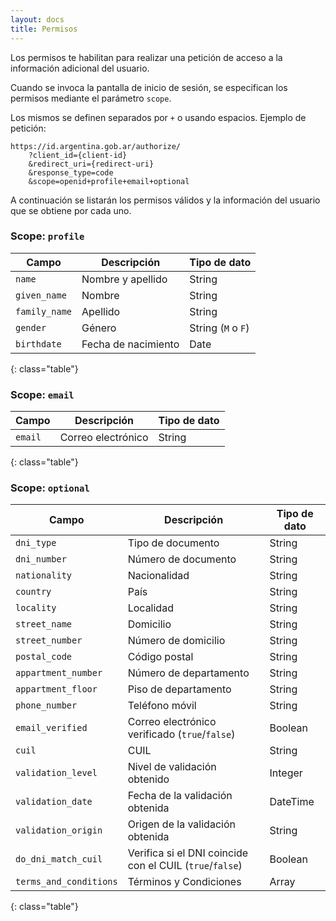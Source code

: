 ```yaml
---
layout: docs
title: Permisos
---
```


Los permisos te habilitan para realizar una petición de acceso a la información adicional del usuario.

Cuando se invoca la pantalla de inicio de sesión, se especifican los permisos mediante el parámetro `scope`.

Los mismos se definen separados por `+` o usando espacios. Ejemplo de petición:

```
https://id.argentina.gob.ar/authorize/
    ?client_id={client-id}
    &redirect_uri={redirect-uri}
    &response_type=code
    &scope=openid+profile+email+optional
```

A continuación se listarán los permisos válidos y la información del usuario que se obtiene por cada uno.

### Scope: `profile`

| Campo | Descripción | Tipo de dato |
| - | - | - |
| `name` | Nombre y apellido | String |
| `given_name` | Nombre | String |
| `family_name` | Apellido | String |
| `gender` | Género | String (`M` o `F`) |
| `birthdate` | Fecha de nacimiento | Date |
{: class="table"}


### Scope: `email`

| Campo | Descripción | Tipo de dato |
| - | - | - |
| `email` | Correo electrónico | String |
{: class="table"}


### Scope: `optional`

| Campo | Descripción | Tipo de dato |
| - | - | - |
| `dni_type`                 | Tipo de documento                                        | String |
| `dni_number`               | Número de documento                                      | String |
| `nationality`              | Nacionalidad                                             | String |
| `country`                  | País                                                     | String |
| `locality`                 | Localidad                                                | String |
| `street_name`              | Domicilio                                                | String |
| `street_number`            | Número de domicilio                                      | String |
| `postal_code`              | Código postal                                            | String |
| `appartment_number`        | Número de departamento                                   | String |
| `appartment_floor`         | Piso de departamento                                     | String |
| `phone_number`             | Teléfono móvil                                           | String |
| `email_verified`           | Correo electrónico verificado (`true`/`false`)           | Boolean |
| `cuil`                     | CUIL                                                     | String |
| `validation_level`         | Nivel de validación obtenido                             | Integer |
| `validation_date`          | Fecha de la validación obtenida                          | DateTime |
| `validation_origin`        | Origen de la validación obtenida                         | String |
| `do_dni_match_cuil`        | Verifica si el DNI coincide con el CUIL (`true`/`false`) | Boolean |
| `terms_and_conditions`     | Términos y Condiciones                                   | Array |
{: class="table"}
